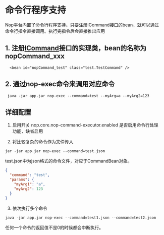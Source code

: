 # 命令行程序支持

Nop平台内置了命令行程序支持，只要注册ICommand接口的bean，就可以通过命令行指令直接调用。执行完指令后会直接推出应用

## 1. 注册[ICommand](https://gitee.com/canonical-entropy/nop-entropy/blob/master/nop-core/src/main/java/io/nop/core/command/ICommand.java)接口的实现类，bean的名称为nopCommand\_xxx

```
  <bean id="nopCommand_test" class="test.TestCommand" />
```

## 2. 通过nop-exec命令来调用对应命令

```
 java -jar app.jar nop-exec --command=test --myArg=a --myArg2=123
```

## 详细配置

1. 启用开关 nop.core.nop-command-executor.enabled 是否启用命令行处理功能，缺省启用

2. 将比较复杂的命令作为文件传入

```
jar -jar app.jar nop-exec --command=test.json
```

test.json中为json格式的命令文件，对应于CommandBean对象。

```json
{
  "command": "test",
  "params": {
    "myArg1": "a",
    "myArg2": 123
  }
}
```

3. 依次执行多个命令

```
java -jar app.jar nop-exec --command=test1.json --command=test2.json
```

任何一个命令的返回值不是0的时候都会中断执行。
